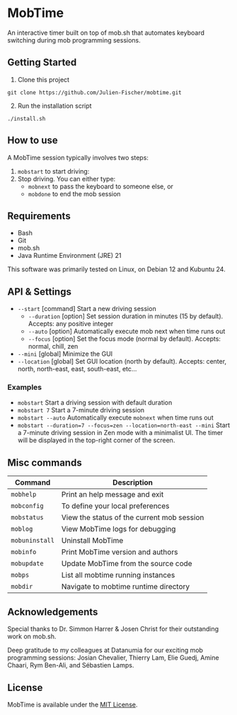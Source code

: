 # MobTime

An interactive timer built on top of mob.sh that automates keyboard switching during mob programming sessions.

## Getting Started

1. Clone this project

```
git clone https://github.com/Julien-Fischer/mobtime.git
```

2. Run the installation script

```
./install.sh
```

## How to use

A MobTime session typically involves two steps:

1. `mobstart` to start driving:
2. Stop driving. You can either type:
    - `mobnext` to pass the keyboard to someone else, or
    - `mobdone` to end the mob session 

## Requirements

- Bash
- Git
- mob.sh
- Java Runtime Environment (JRE) 21

This software was primarily tested on Linux, on Debian 12 and Kubuntu 24. 

## API & Settings

- `--start`      [command\] Start a new driving session
  - `--duration` [option\] Set session duration in minutes (15 by default). Accepts: any positive integer
  - `--auto`     [option\] Automatically execute mob next when time runs out
  - `--focus`    [option\] Set the focus mode (normal by default). Accepts: normal, chill, zen
- `--mini`       [global\] Minimize the GUI
- `--location`   [global\] Set GUI location (north by default). Accepts: center, north, north-east, east, south-east, etc...

### Examples

- `mobstart` Start a driving session with default duration
- `mobstart 7` Start a 7-minute driving session
- `mobstart --auto` Automatically execute `mobnext` when time runs out
- `mobstart --duration=7 --focus=zen --location=north-east --mini` Start a 7-minute driving session in Zen mode with a minimalist UI. The timer will be displayed in the top-right corner of the screen.

## Misc commands

| Command        | Description                                |
|----------------|--------------------------------------------|
| `mobhelp`      | Print an help message and exit             |
| `mobconfig`    | To define your local preferences           |
| `mobstatus`    | View the status of the current mob session |
| `moblog`       | View MobTime logs for debugging            |
| `mobuninstall` | Uninstall MobTime                          |
| `mobinfo`      | Print MobTime version and authors          |
| `mobupdate`    | Update MobTime from the source code        |
| `mobps`        | List all mobtime running instances         |
| `mobdir`       | Navigate to mobtime runtime directory      |

## Acknowledgements

Special thanks to Dr. Simmon Harrer & Josen Christ for their outstanding work on mob.sh.

Deep gratitude to my colleagues at Datanumia for our exciting mob programming sessions: 
Josian Chevalier, Thierry Lam, Elie Guedj, Amine Chaari, Rym Ben-Ali, and Sébastien Lamps.

## License

MobTime is available under the [MIT License](https://opensource.org/licenses/MIT).
